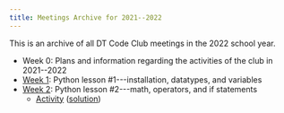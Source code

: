 ```yaml
---
title: Meetings Archive for 2021--2022
---
```


This is an archive of all DT Code Club meetings in the 2022 school year.

- Week 0: Plans and information regarding the activities of the club in 2021--2022
- [Week 1](/python-intro/lesson-1): Python lesson #1---installation, datatypes, and variables
- [Week 2](/python-intro/lesson-2): Python lesson #2---math, operators, and if statements
    - [Activity](/python-intro/activity-2) ([solution](/python-intro/activity-solution-2))
